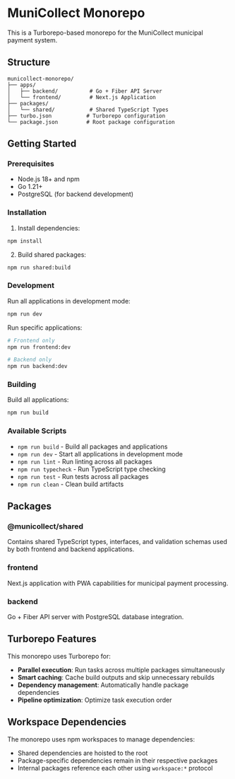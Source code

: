 # MuniCollect Monorepo

This is a Turborepo-based monorepo for the MuniCollect municipal payment system.

## Structure

```
municollect-monorepo/
├── apps/
│   ├── backend/          # Go + Fiber API Server
│   └── frontend/         # Next.js Application
├── packages/
│   └── shared/           # Shared TypeScript Types
├── turbo.json           # Turborepo configuration
└── package.json         # Root package configuration
```

## Getting Started

### Prerequisites

- Node.js 18+ and npm
- Go 1.21+
- PostgreSQL (for backend development)

### Installation

1. Install dependencies:
```bash
npm install
```

2. Build shared packages:
```bash
npm run shared:build
```

### Development

Run all applications in development mode:
```bash
npm run dev
```

Run specific applications:
```bash
# Frontend only
npm run frontend:dev

# Backend only
npm run backend:dev
```

### Building

Build all applications:
```bash
npm run build
```

### Available Scripts

- `npm run build` - Build all packages and applications
- `npm run dev` - Start all applications in development mode
- `npm run lint` - Run linting across all packages
- `npm run typecheck` - Run TypeScript type checking
- `npm run test` - Run tests across all packages
- `npm run clean` - Clean build artifacts

## Packages

### @municollect/shared

Contains shared TypeScript types, interfaces, and validation schemas used by both frontend and backend applications.

### frontend

Next.js application with PWA capabilities for municipal payment processing.

### backend

Go + Fiber API server with PostgreSQL database integration.

## Turborepo Features

This monorepo uses Turborepo for:
- **Parallel execution**: Run tasks across multiple packages simultaneously
- **Smart caching**: Cache build outputs and skip unnecessary rebuilds
- **Dependency management**: Automatically handle package dependencies
- **Pipeline optimization**: Optimize task execution order

## Workspace Dependencies

The monorepo uses npm workspaces to manage dependencies:
- Shared dependencies are hoisted to the root
- Package-specific dependencies remain in their respective packages
- Internal packages reference each other using `workspace:*` protocol